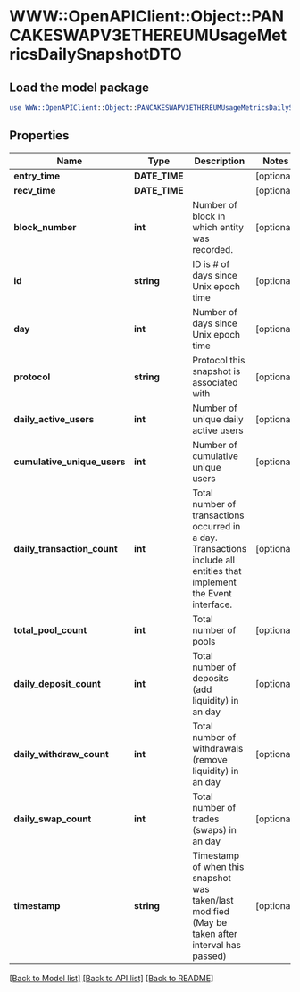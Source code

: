 # WWW::OpenAPIClient::Object::PANCAKESWAPV3ETHEREUMUsageMetricsDailySnapshotDTO

## Load the model package
```perl
use WWW::OpenAPIClient::Object::PANCAKESWAPV3ETHEREUMUsageMetricsDailySnapshotDTO;
```

## Properties
Name | Type | Description | Notes
------------ | ------------- | ------------- | -------------
**entry_time** | **DATE_TIME** |  | [optional] 
**recv_time** | **DATE_TIME** |  | [optional] 
**block_number** | **int** | Number of block in which entity was recorded. | [optional] 
**id** | **string** | ID is # of days since Unix epoch time | [optional] 
**day** | **int** | Number of days since Unix epoch time | [optional] 
**protocol** | **string** | Protocol this snapshot is associated with | [optional] 
**daily_active_users** | **int** | Number of unique daily active users | [optional] 
**cumulative_unique_users** | **int** | Number of cumulative unique users | [optional] 
**daily_transaction_count** | **int** | Total number of transactions occurred in a day. Transactions include all entities that implement the Event interface. | [optional] 
**total_pool_count** | **int** | Total number of pools | [optional] 
**daily_deposit_count** | **int** | Total number of deposits (add liquidity) in an day | [optional] 
**daily_withdraw_count** | **int** | Total number of withdrawals (remove liquidity) in an day | [optional] 
**daily_swap_count** | **int** | Total number of trades (swaps) in an day | [optional] 
**timestamp** | **string** | Timestamp of when this snapshot was taken/last modified (May be taken after interval has passed) | [optional] 

[[Back to Model list]](../README.md#documentation-for-models) [[Back to API list]](../README.md#documentation-for-api-endpoints) [[Back to README]](../README.md)


